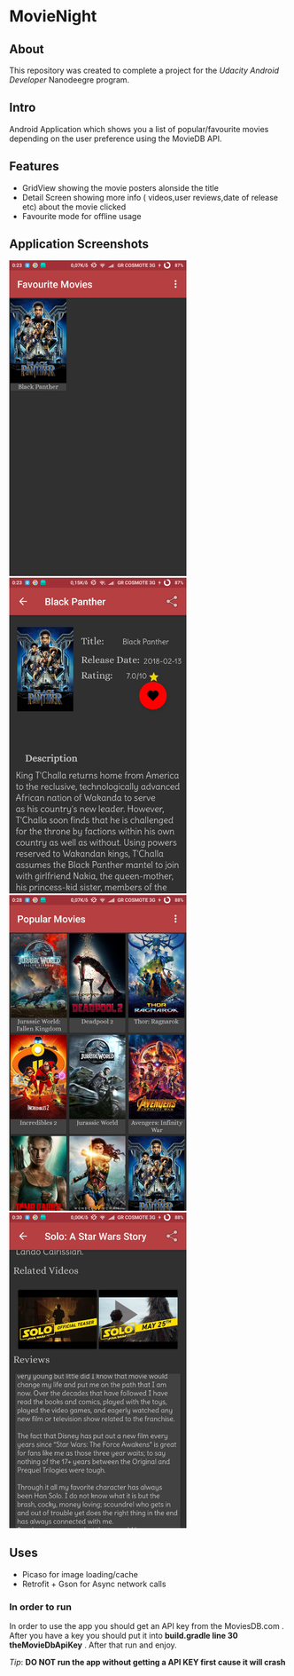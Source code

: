 # MovieNight

## About 
This repository was created to complete a project for the *Udacity Android Developer* Nanodeegre program.

## Intro 

Android Application which shows you a list of popular/favourite  movies depending on the user preference  using the MovieDB API.


## Features

- GridView showing the movie posters alonside the title
- Detail Screen showing more info ( videos,user reviews,date of release etc) 
about the movie clicked 
- Favourite mode for offline usage


## Application Screenshots

<img src="images/movie_app_photo_1.png" width="320">
<img src="images/movie_app_photo_2.png" width="320">
<img src="images/movie_app_photo_3.png" width="320">
<img src="images/movie_app_photo_4.png" width="320">



## Uses

- Picaso for image loading/cache
- Retrofit + Gson for Async network calls

### In order to run

In order to use the app you should get an API key from the MoviesDB.com . After you have a
key you should put it into **build.gradle line 30  theMovieDbApiKey** . After that run  and
enjoy.
 
 
 *Tip*: **DO NOT run the app without getting a API KEY first cause it will crash**
